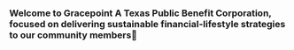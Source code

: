 ### Welcome to Gracepoint A Texas Public Benefit Corporation, focused on delivering sustainable  financial-lifestyle strategies to our community members👋
